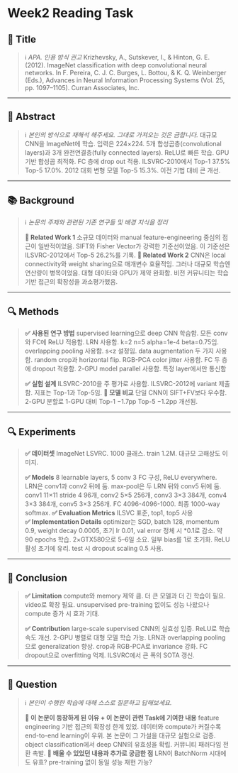 # Week2 Reading Task


## **📘 Title**

> ℹ️ *APA. 인용 방식 권고*
> Krizhevsky, A., Sutskever, I., & Hinton, G. E. (2012). ImageNet classification with deep convolutional neural networks. In F. Pereira, C. J. C. Burges, L. Bottou, & K. Q. Weinberger (Eds.), Advances in Neural Information Processing Systems (Vol. 25, pp. 1097–1105). Curran Associates, Inc.

---


## **📖 Abstract**

> ℹ️ *본인의 방식으로 재해석 해주세요. 그대로 가져오는 것은 금합니다.*
> 대규모 CNN을 ImageNet에 학습. 입력은 224×224. 5개 합성곱층(convolutional layers)과 3개 완전연결층(fully connected layers). ReLU로 빠른 학습. GPU 기반 합성곱 최적화. FC 층에 drop out 적용. ILSVRC-2010에서 Top-1 37.5% Top-5 17.0%. 2012 대회 변형 모델 Top-5 15.3%. 이전 기법 대비 큰 개선. 

---


## **📚 Background**

> ℹ️ *논문의 주제와 관련된 기존 연구들 및 배경 지식을 정리*
> 
> 
> **📍 Related Work 1**
> 소규모 데이터와 manual feature-engineering 중심의 접근이 일반적이었음. SIFT와 Fisher Vector가 강력한 기준선이었음. 이 기준선은 ILSVRC-2012에서 Top-5 26.2%를 기록. 
> **📍 Related Work 2**
> CNN은 local connectivity와 weight sharing으로 매개변수 효율적임. 그러나 대규모 학습엔 연산량이 병목이었음. 대형 데이터와 GPU가 제약 완화함. 비전 커뮤니티는 학습 기반 접근의 확장성을 과소평가했음.
>
---

## **🔍 Methods**

> **✅ 사용된 연구 방법**
>  supervised learning으로 deep CNN 학습함. 모든 conv와 FC에 ReLU 적용함. LRN 사용함. k=2 n=5 alpha=1e-4 beta=0.75임. overlapping pooling 사용함. s<z 설정임. data augmentation 두 가지 사용함. random crop과 horizontal flip. RGB-PCA color jitter 사용함. FC 두 층에 dropout 적용함. 2-GPU model parallel 사용함. 특정 layer에서만 통신함
> 
> **✅ 실험 설계**
> ILSVRC-2010을 주 평가로 사용함. ILSVRC-2012에 variant 제출함. 지표는 Top-1과 Top-5임.
> **📍 모델 비교** 
> 단일 CNN이 SIFT+FV보다 우수함. 2-GPU 분할로 1-GPU 대비 Top-1 −1.7pp Top-5 −1.2pp 개선됨.

---


## **🔍 Experiments**

> **✅ 데이터셋**
> ImageNet LSVRC. 1000 클래스. train 1.2M. 대규모 고해상도 이미지.
> 
> **✅ Models**
> 8 learnable layers, 5 conv 3 FC 구성, ReLU everywhere. LRN은 conv1과 conv2 뒤에 둠. max-pool은 두 LRN 뒤와 conv5 뒤에 둠. conv1 11×11 stride 4 96개, conv2 5×5 256개, conv3 3×3 384개, conv4 3×3 384개, conv5 3×3 256개. FC 4096-4096-1000. 최종 1000-way softmax.
> **✅ Evaluation Metrics**
> ILSVC 표준, top1, top5 사용
> **✅ Implementation Details**
> optimizer는 SGD, batch 128, momentum 0.9, weight decay 0.0005, 초기 lr 0.01, val error 정체 시 *0.1로 감소. 약 90 epochs 학습. 2×GTX580으로 5–6일 소요. 일부 bias를 1로 초기화. ReLU 활성 초기에 유리. test 시 dropout scaling 0.5 사용.

---


## **📖 Conclusion**

> **✅ Limitation**
> compute와 memory 제약 큼. 더 큰 모델과 더 긴 학습이 필요. video로 확장 필요. unsupervised pre-training 없이도 성능 나왔으나 compute 증가 시 효과 기대.
> 
> **✅ Contribution**
> large-scale supervised CNN의 실효성 입증. ReLU로 학습 속도 개선. 2-GPU 병렬로 대형 모델 학습 가능. LRN과 overlapping pooling으로 generalization 향상. crop과 RGB-PCA로 invariance 강화. FC dropout으로 overfitting 억제. ILSVRC에서 큰 폭의 SOTA 갱신.

---


## **🤔 Question**

> ℹ️ *본인이 수행한 학습에 대해 스스로 질문하고 답해보세요.*
> 
> 
> **📍 이 논문이 등장하게 된 이유 + 이 논문이 관련 Task에 기여한 내용**
> feature engineering 기반 접근의 확장성 한계 있었. 데이터와 compute가 커질수록 end-to-end learning이 우위. 본 논문이 그 가설을 대규모 실험으로 검증. object classification에서 deep CNN의 유효성을 확립. 커뮤니티 패러다임 전환 촉발.
> **📍 배울 수 있었던 내용과 추가로 궁금한 점**
> LRN이 BatchNorm 시대에도 유효?
> pre-training 없이 동일 성능 재현 가능?
> 
